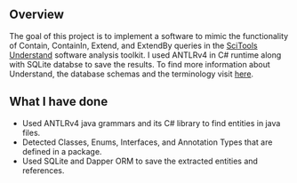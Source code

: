 ## Overview
The goal of this project is to implement a software to mimic the functionality of Contain, ContainIn, Extend, and ExtendBy queries in the [SciTools Understand](https://www.scitools.com/) software analysis toolkit. I used ANTLRv4 in C# runtime along with SQLite databse to save the results. To find more information about Understand, the database schemas and the terminology visit [here](https://m-zakeri.github.io/OpenUnderstand/).

## What I have done
- Used ANTLRv4 java grammars and its C# library to find entities in java files.
- Detected Classes, Enums, Interfaces, and Annotation Types that are defined in a package.
- Used SQLite and Dapper ORM to save the extracted entities and references.
